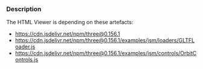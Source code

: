 ### Description

The HTML Viewer is depending on these artefacts:

- https://cdn.jsdelivr.net/npm/three@0.156.1
- https://cdn.jsdelivr.net/npm/three@0.156.1/examples/jsm/loaders/GLTFLoader.js
- https://cdn.jsdelivr.net/npm/three@0.156.1/examples/jsm/controls/OrbitControls.js

